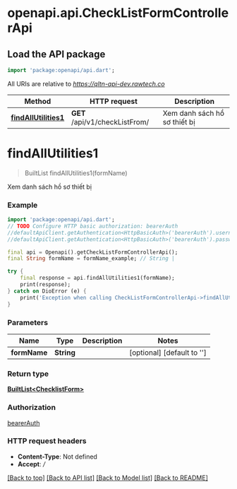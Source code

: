 # openapi.api.CheckListFormControllerApi

## Load the API package
```dart
import 'package:openapi/api.dart';
```

All URIs are relative to *https://qltn-api-dev.rawtech.co*

Method | HTTP request | Description
------------- | ------------- | -------------
[**findAllUtilities1**](CheckListFormControllerApi.md#findallutilities1) | **GET** /api/v1/checkListFrom/ | Xem danh sách hồ sơ thiết bị


# **findAllUtilities1**
> BuiltList<ChecklistForm> findAllUtilities1(formName)

Xem danh sách hồ sơ thiết bị

### Example
```dart
import 'package:openapi/api.dart';
// TODO Configure HTTP basic authorization: bearerAuth
//defaultApiClient.getAuthentication<HttpBasicAuth>('bearerAuth').username = 'YOUR_USERNAME'
//defaultApiClient.getAuthentication<HttpBasicAuth>('bearerAuth').password = 'YOUR_PASSWORD';

final api = Openapi().getCheckListFormControllerApi();
final String formName = formName_example; // String | 

try {
    final response = api.findAllUtilities1(formName);
    print(response);
} catch on DioError (e) {
    print('Exception when calling CheckListFormControllerApi->findAllUtilities1: $e\n');
}
```

### Parameters

Name | Type | Description  | Notes
------------- | ------------- | ------------- | -------------
 **formName** | **String**|  | [optional] [default to '']

### Return type

[**BuiltList&lt;ChecklistForm&gt;**](ChecklistForm.md)

### Authorization

[bearerAuth](../README.md#bearerAuth)

### HTTP request headers

 - **Content-Type**: Not defined
 - **Accept**: */*

[[Back to top]](#) [[Back to API list]](../README.md#documentation-for-api-endpoints) [[Back to Model list]](../README.md#documentation-for-models) [[Back to README]](../README.md)

